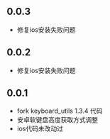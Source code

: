 ## 0.0.3

* 修复ios安装失败问题

## 0.0.2

* 修复ios安装失败问题


## 0.0.1

* fork keyboard_utils 1.3.4 代码
* 安卓软键盘高度获取方式调整
* ios代码未改动过
